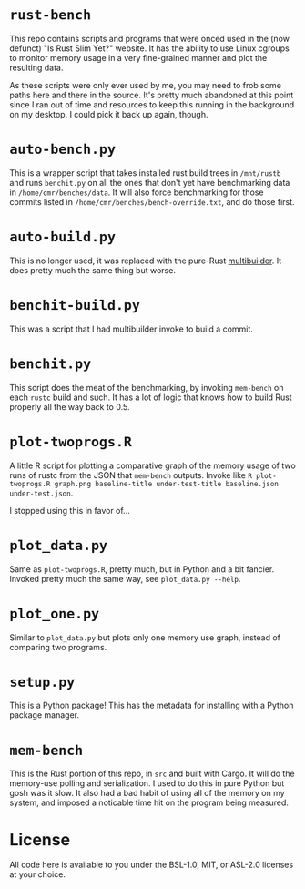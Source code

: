 # `rust-bench`

This repo contains scripts and programs that were onced used in the (now
defunct) "Is Rust Slim Yet?" website. It has the ability to use Linux cgroups
to monitor memory usage in a very fine-grained manner and plot the resulting
data.

As these scripts were only ever used by me, you may need to frob some paths
here and there in the source. It's pretty much abandoned at this point since
I ran out of time and resources to keep this running in the background on my
desktop. I could pick it back up again, though.

# `auto-bench.py`

This is a wrapper script that takes installed rust build trees in
`/mnt/rustb` and runs `benchit.py` on all the ones that don't yet have
benchmarking data in `/home/cmr/benches/data`. It will also force benchmarking
for those commits listed in `/home/cmr/benches/bench-override.txt`, and do
those first.

# `auto-build.py`

This is no longer used, it was replaced with the pure-Rust
[multibuilder](https://github.com/huonw/multibuilder). It does pretty much the
same thing but worse.

# `benchit-build.py`

This was a script that I had multibuilder invoke to build a commit.

# `benchit.py`

This script does the meat of the benchmarking, by invoking `mem-bench` on each
`rustc` build and such. It has a lot of logic that knows how to build Rust
properly all the way back to 0.5.

# `plot-twoprogs.R`

A little R script for plotting a comparative graph of the memory usage of two
runs of rustc from the JSON that `mem-bench` outputs. Invoke like
`R plot-twoprogs.R graph.png baseline-title under-test-title baseline.json
under-test.json`.

I stopped using this in favor of...

# `plot_data.py`

Same as `plot-twoprogs.R`, pretty much, but in Python and a bit fancier.
Invoked pretty much the same way, see `plot_data.py --help`.

# `plot_one.py`

Similar to `plot_data.py` but plots only one memory use graph, instead of
comparing two programs.

# `setup.py`

This is a Python package! This has the metadata for installing with a Python
package manager.

# `mem-bench`

This is the Rust portion of this repo, in `src` and built with Cargo. It will
do the memory-use polling and serialization. I used to do this in pure Python
but gosh was it slow. It also had a bad habit of using all of the memory
on my system, and imposed a noticable time hit on the program being
measured.

# License

All code here is available to you under the BSL-1.0, MIT, or ASL-2.0 licenses
at your choice.
